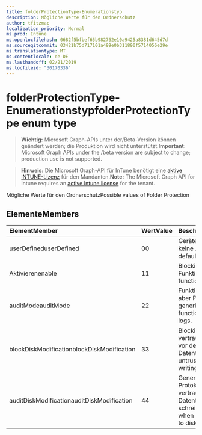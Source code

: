 ```yaml
---
title: folderProtectionType-Enumerationstyp
description: Mögliche Werte für den Ordnerschutz
author: tfitzmac
localization_priority: Normal
ms.prod: Intune
ms.openlocfilehash: 0682f5bfbef65b982762e10a9425a8381d645d7d
ms.sourcegitcommit: 03421b75d717101a499e0b311890f5714056e29e
ms.translationtype: MT
ms.contentlocale: de-DE
ms.lasthandoff: 02/21/2019
ms.locfileid: "30170336"
---
```

# <a name="folderprotectiontype-enum-type"></a><span data-ttu-id="0ee89-103">folderProtectionType-Enumerationstyp</span><span class="sxs-lookup"><span data-stu-id="0ee89-103">folderProtectionType enum type</span></span>

> <span data-ttu-id="0ee89-104">**Wichtig:** Microsoft Graph-APIs unter der/Beta-Version können geändert werden; die Produktion wird nicht unterstützt.</span><span class="sxs-lookup"><span data-stu-id="0ee89-104">**Important:** Microsoft Graph APIs under the /beta version are subject to change; production use is not supported.</span></span>

> <span data-ttu-id="0ee89-105">**Hinweis:** Die Microsoft Graph-API für InTune benötigt eine [aktive INTUNE-Lizenz](https://go.microsoft.com/fwlink/?linkid=839381) für den Mandanten.</span><span class="sxs-lookup"><span data-stu-id="0ee89-105">**Note:** The Microsoft Graph API for Intune requires an [active Intune license](https://go.microsoft.com/fwlink/?linkid=839381) for the tenant.</span></span>

<span data-ttu-id="0ee89-106">Mögliche Werte für den Ordnerschutz</span><span class="sxs-lookup"><span data-stu-id="0ee89-106">Possible values of Folder Protection</span></span>

## <a name="members"></a><span data-ttu-id="0ee89-107">Elemente</span><span class="sxs-lookup"><span data-stu-id="0ee89-107">Members</span></span>
|<span data-ttu-id="0ee89-108">Element</span><span class="sxs-lookup"><span data-stu-id="0ee89-108">Member</span></span>|<span data-ttu-id="0ee89-109">Wert</span><span class="sxs-lookup"><span data-stu-id="0ee89-109">Value</span></span>|<span data-ttu-id="0ee89-110">Beschreibung</span><span class="sxs-lookup"><span data-stu-id="0ee89-110">Description</span></span>|
|:---|:---|:---|
|<span data-ttu-id="0ee89-111">userDefined</span><span class="sxs-lookup"><span data-stu-id="0ee89-111">userDefined</span></span>|<span data-ttu-id="0ee89-112">0</span><span class="sxs-lookup"><span data-stu-id="0ee89-112">0</span></span>|<span data-ttu-id="0ee89-113">Geräte-Standardwert, keine Absicht.</span><span class="sxs-lookup"><span data-stu-id="0ee89-113">Device default value, no intent.</span></span>|
|<span data-ttu-id="0ee89-114">Aktivieren</span><span class="sxs-lookup"><span data-stu-id="0ee89-114">enable</span></span>|<span data-ttu-id="0ee89-115">1</span><span class="sxs-lookup"><span data-stu-id="0ee89-115">1</span></span>|<span data-ttu-id="0ee89-116">Blockieren der Funktionalität.</span><span class="sxs-lookup"><span data-stu-id="0ee89-116">Block functionality.</span></span>|
|<span data-ttu-id="0ee89-117">auditMode</span><span class="sxs-lookup"><span data-stu-id="0ee89-117">auditMode</span></span>|<span data-ttu-id="0ee89-118">2</span><span class="sxs-lookup"><span data-stu-id="0ee89-118">2</span></span>|<span data-ttu-id="0ee89-119">Funktionalität zulassen, aber Protokolle generieren.</span><span class="sxs-lookup"><span data-stu-id="0ee89-119">Allow functionality but generate logs.</span></span>|
|<span data-ttu-id="0ee89-120">blockDiskModification</span><span class="sxs-lookup"><span data-stu-id="0ee89-120">blockDiskModification</span></span>|<span data-ttu-id="0ee89-121">3</span><span class="sxs-lookup"><span data-stu-id="0ee89-121">3</span></span>|<span data-ttu-id="0ee89-122">Blockieren Sie nicht vertrauenswürdige apps vor dem Schreiben in Datenträgersektoren.</span><span class="sxs-lookup"><span data-stu-id="0ee89-122">Block untrusted apps from writing to disk sectors.</span></span>|
|<span data-ttu-id="0ee89-123">auditDiskModification</span><span class="sxs-lookup"><span data-stu-id="0ee89-123">auditDiskModification</span></span>|<span data-ttu-id="0ee89-124">4</span><span class="sxs-lookup"><span data-stu-id="0ee89-124">4</span></span>|<span data-ttu-id="0ee89-125">Generieren von Protokollen, wenn nicht vertrauenswürdige apps in Datenträgersektoren schreiben</span><span class="sxs-lookup"><span data-stu-id="0ee89-125">Generate logs when untrusted apps write to disk sectors.</span></span>|





